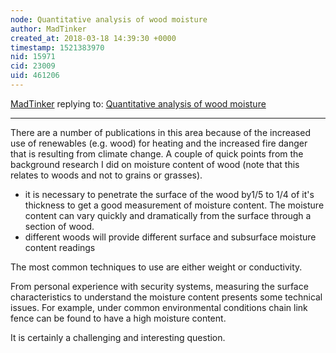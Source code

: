 ```yaml
---
node: Quantitative analysis of wood moisture
author: MadTinker
created_at: 2018-03-18 14:39:30 +0000
timestamp: 1521383970
nid: 15971
cid: 23009
uid: 461206
---
```




[MadTinker](../profile/MadTinker) replying to: [Quantitative analysis of wood moisture](../notes/MarcioPamplona/03-18-2018/quantitative-analysis-of-wood-moisture)

----
There are a number of publications in this area because of the increased use of renewables (e.g. wood) for heating and the increased fire danger that is resulting from climate change.  A couple of  quick points from the background research I did on moisture content of wood (note that this relates to woods and not to grains or grasses). 

- it is necessary to penetrate the surface of the wood by1/5 to 1/4 of it's thickness to get a good measurement of moisture content. The moisture content can vary quickly and dramatically from the surface through a section of wood. 
- different woods will provide different surface and subsurface moisture content readings

The most common techniques to use are either weight or conductivity. 

From personal experience with security systems, measuring the surface characteristics to understand the moisture content presents some technical issues. For example, under common environmental conditions chain link fence can be found to have a high moisture content. 

It is certainly a challenging and interesting question. 